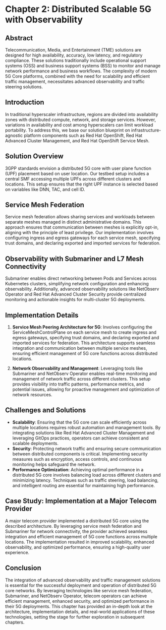 # Chapter 2: Distributed Scalable 5G with Observability

## Abstract

Telecommunication, Media, and Entertainment (TME) solutions are designed for high availability, accuracy, low latency, and regulatory compliance. These solutions traditionally include operational support systems (OSS) and business support systems (BSS) to monitor and manage network performance and business workflows. The complexity of modern 5G Core platforms, combined with the need for scalability and efficient traffic management, necessitates advanced observability and traffic steering solutions.

## Introduction

In traditional hyperscaler infrastructure, regions are divided into availability zones with distributed compute, network, and storage services. However, variations in availability and cost among hyperscalers can limit workload portability. To address this, we base our solution blueprint on infrastructure-agnostic platform components such as Red Hat OpenShift, Red Hat Advanced Cluster Management, and Red Hat OpenShift Service Mesh.

## Solution Overview

3GPP standards envision a distributed 5G core with user plane function (UPF) placement based on user location. Our testbed setup includes a central SMF accessing multiple UPFs across different clusters and locations. This setup ensures that the right UPF instance is selected based on variables like DNN, TAC, and cell ID.

## Service Mesh Federation

Service mesh federation allows sharing services and workloads between separate meshes managed in distinct administrative domains. This approach ensures that communication between meshes is explicitly opt-in, aligning with the principle of least privilege. Our implementation involves configuring ingress and egress gateways for each service mesh, specifying trust domains, and declaring exported and imported services for federation.

## Observability with Submariner and L7 Mesh Connectivity

Submariner enables direct networking between Pods and Services across Kubernetes clusters, simplifying network configuration and enhancing observability. Additionally, advanced observability solutions like NetObserv Operator and Red Hat Advanced Cluster Security provide centralized monitoring and actionable insights for multi-cluster 5G deployments.

## Implementation Details

1. **Service Mesh Peering Architecture for 5G**: Involves configuring the ServiceMeshControlPlane on each service mesh to create ingress and egress gateways, specifying trust domains, and declaring exported and imported services for federation. This architecture supports seamless integration and communication between multiple service meshes, ensuring efficient management of 5G core functions across distributed locations.

2. **Network Observability and Management**: Leveraging tools like Submariner and NetObserv Operator enables real-time monitoring and management of network traffic across different clusters. This setup provides visibility into traffic patterns, performance metrics, and potential issues, allowing for proactive management and optimization of network resources.

## Challenges and Solutions

- **Scalability**: Ensuring that the 5G core can scale efficiently across multiple locations requires robust automation and management tools. By integrating solutions like Red Hat Advanced Cluster Management and leveraging GitOps practices, operators can achieve consistent and scalable deployments.
- **Security**: Protecting network traffic and ensuring secure communication between distributed components is critical. Implementing security measures such as encryption, access controls, and continuous monitoring helps safeguard the network.
- **Performance Optimization**: Achieving optimal performance in a distributed 5G core involves balancing load across different clusters and minimizing latency. Techniques such as traffic steering, load balancing, and intelligent routing are essential for maintaining high performance.

## Case Study: Implementation at a Major Telecom Provider

A major telecom provider implemented a distributed 5G core using the described architecture. By leveraging service mesh federation and Submariner for network connectivity, the provider achieved seamless integration and efficient management of 5G core functions across multiple locations. The implementation resulted in improved scalability, enhanced observability, and optimized performance, ensuring a high-quality user experience.

## Conclusion

The integration of advanced observability and traffic management solutions is essential for the successful deployment and operation of distributed 5G core networks. By leveraging technologies like service mesh federation, Submariner, and NetObserv Operator, telecom operators can achieve efficient management, enhanced security, and optimized performance in their 5G deployments. This chapter has provided an in-depth look at the architecture, implementation details, and real-world applications of these technologies, setting the stage for further exploration in subsequent chapters.
